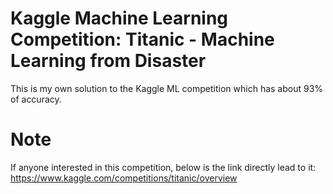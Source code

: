 # Kaggle Machine Learning Competition: Titanic - Machine Learning from Disaster
This is my own solution to the Kaggle ML competition which has about 93% of accuracy.

# Note
If anyone interested in this competition, below is the link directly lead to it:
https://www.kaggle.com/competitions/titanic/overview
